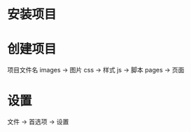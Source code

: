 # 安装项目
# 创建项目
项目文件名
    images -> 图片
    css    -> 样式
    js     -> 脚本
    pages  -> 页面
# 设置
文件 -> 首选项 -> 设置 
